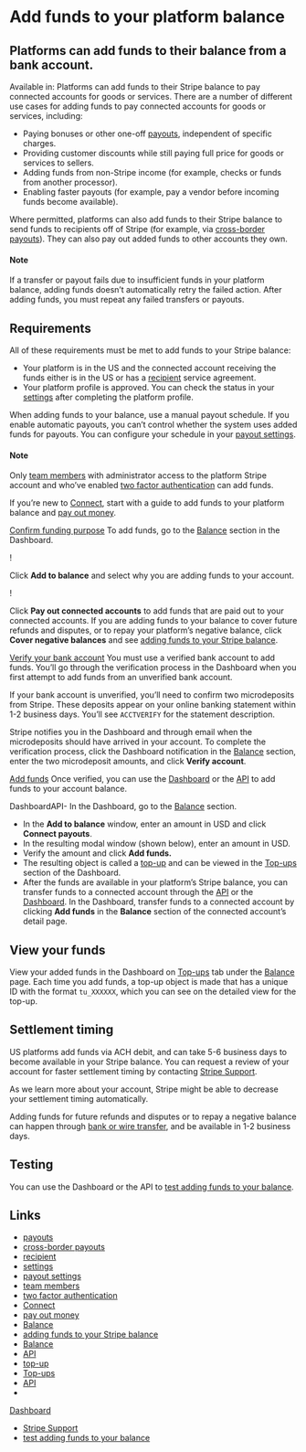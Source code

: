 # Add funds to your platform balance

## Platforms can add funds to their balance from a bank account.

Available in: 
Platforms can add funds to their Stripe balance to pay connected accounts for
goods or services. There are a number of different use cases for adding funds to
pay connected accounts for goods or services, including:

- Paying bonuses or other one-off [payouts](https://docs.stripe.com/payouts),
independent of specific charges.
- Providing customer discounts while still paying full price for goods or
services to sellers.
- Adding funds from non-Stripe income (for example, checks or funds from another
processor).
- Enabling faster payouts (for example, pay a vendor before incoming funds
become available).

Where permitted, platforms can also add funds to their Stripe balance to send
funds to recipients off of Stripe (for example, via [cross-border
payouts](https://docs.stripe.com/connect/cross-border-payouts)). They can also
pay out added funds to other accounts they own.

#### Note

If a transfer or payout fails due to insufficient funds in your platform
balance, adding funds doesn’t automatically retry the failed action. After
adding funds, you must repeat any failed transfers or payouts.

## Requirements

All of these requirements must be met to add funds to your Stripe balance:

- Your platform is in the US and the connected account receiving the funds
either is in the US or has a
[recipient](https://docs.stripe.com/connect/service-agreement-types#recipient)
service agreement.
- Your platform profile is approved. You can check the status in your
[settings](https://dashboard.stripe.com/connect/settings/profile) after
completing the platform profile.

When adding funds to your balance, use a manual payout schedule. If you enable
automatic payouts, you can’t control whether the system uses added funds for
payouts. You can configure your schedule in your [payout
settings](https://dashboard.stripe.com/settings/payouts).

#### Note

Only [team members](https://docs.stripe.com/get-started/account/teams) with
administrator access to the platform Stripe account and who’ve enabled [two
factor
authentication](https://support.stripe.com/questions/how-do-i-enable-two-step-verification)
can add funds.

If you’re new to [Connect](https://docs.stripe.com/connect), start with a guide
to add funds to your platform balance and [pay out
money](https://docs.stripe.com/connect/add-and-pay-out-guide).

[Confirm funding
purpose](https://docs.stripe.com/connect/top-ups#confirm-funding-purpose)
To add funds, go to the
[Balance](https://dashboard.stripe.com/test/balance/overview) section in the
Dashboard.

!

Click **Add to balance** and select why you are adding funds to your account.

!

Click **Pay out connected accounts** to add funds that are paid out to your
connected accounts. If you are adding funds to your balance to cover future
refunds and disputes, or to repay your platform’s negative balance, click
**Cover negative balances** and see [adding funds to your Stripe
balance](https://docs.stripe.com/get-started/account/add-funds).

[Verify your bank
account](https://docs.stripe.com/connect/top-ups#verify-bank-account)
You must use a verified bank account to add funds. You’ll go through the
verification process in the Dashboard when you first attempt to add funds from
an unverified bank account.

If your bank account is unverified, you’ll need to confirm two microdeposits
from Stripe. These deposits appear on your online banking statement within 1-2
business days. You’ll see `ACCTVERIFY` for the statement description.

Stripe notifies you in the Dashboard and through email when the microdeposits
should have arrived in your account. To complete the verification process, click
the Dashboard notification in the
[Balance](https://dashboard.stripe.com/balance/overview) section, enter the two
microdeposit amounts, and click **Verify account**.

[Add funds](https://docs.stripe.com/connect/top-ups#add-funds)
Once verified, you can use the
[Dashboard](https://dashboard.stripe.com/test/balance/overview) or the
[API](https://docs.stripe.com/api#topups) to add funds to your account balance.

DashboardAPI- In the Dashboard, go to the
[Balance](https://dashboard.stripe.com/test/balance/overview) section.
- In the **Add to balance** window, enter an amount in USD and click **Connect
payouts**.
- In the resulting modal window (shown below), enter an amount in USD.
- Verify the amount and click **Add funds.**
- The resulting object is called a
[top-up](https://docs.stripe.com/api/topups/object) and can be viewed in the
[Top-ups](https://dashboard.stripe.com/test/topups) section of the Dashboard.
- After the funds are available in your platform’s Stripe balance, you can
transfer funds to a connected account through the
[API](https://docs.stripe.com/api#transfers) or the
[Dashboard](https://docs.stripe.com/connect/dashboard/managing-individual-accounts#sending-funds).
In the Dashboard, transfer funds to a connected account by clicking **Add
funds** in the **Balance** section of the connected account’s detail page.

## View your funds

View your added funds in the Dashboard on
[Top-ups](https://dashboard.stripe.com/test/topups) tab under the
[Balance](https://dashboard.stripe.com/balance/overview) page. Each time you add
funds, a top-up object is made that has a unique ID with the format `tu_XXXXXX`,
which you can see on the detailed view for the top-up.

## Settlement timing

US platforms add funds via ACH debit, and can take 5-6 business days to become
available in your Stripe balance. You can request a review of your account for
faster settlement timing by contacting [Stripe
Support](https://support.stripe.com/contact).

As we learn more about your account, Stripe might be able to decrease your
settlement timing automatically.

Adding funds for future refunds and disputes or to repay a negative balance can
happen through [bank or wire
transfer](https://docs.stripe.com/get-started/account/add-funds), and be
available in 1-2 business days.

## Testing

You can use the Dashboard or the API to [test adding funds to your
balance](https://docs.stripe.com/connect/testing#testing-top-ups).

## Links

- [payouts](https://docs.stripe.com/payouts)
- [cross-border payouts](https://docs.stripe.com/connect/cross-border-payouts)
- [recipient](https://docs.stripe.com/connect/service-agreement-types#recipient)
- [settings](https://dashboard.stripe.com/connect/settings/profile)
- [payout settings](https://dashboard.stripe.com/settings/payouts)
- [team members](https://docs.stripe.com/get-started/account/teams)
- [two factor
authentication](https://support.stripe.com/questions/how-do-i-enable-two-step-verification)
- [Connect](https://docs.stripe.com/connect)
- [pay out money](https://docs.stripe.com/connect/add-and-pay-out-guide)
- [Balance](https://dashboard.stripe.com/test/balance/overview)
- [adding funds to your Stripe
balance](https://docs.stripe.com/get-started/account/add-funds)
- [Balance](https://dashboard.stripe.com/balance/overview)
- [API](https://docs.stripe.com/api#topups)
- [top-up](https://docs.stripe.com/api/topups/object)
- [Top-ups](https://dashboard.stripe.com/test/topups)
- [API](https://docs.stripe.com/api#transfers)
-
[Dashboard](https://docs.stripe.com/connect/dashboard/managing-individual-accounts#sending-funds)
- [Stripe Support](https://support.stripe.com/contact)
- [test adding funds to your
balance](https://docs.stripe.com/connect/testing#testing-top-ups)